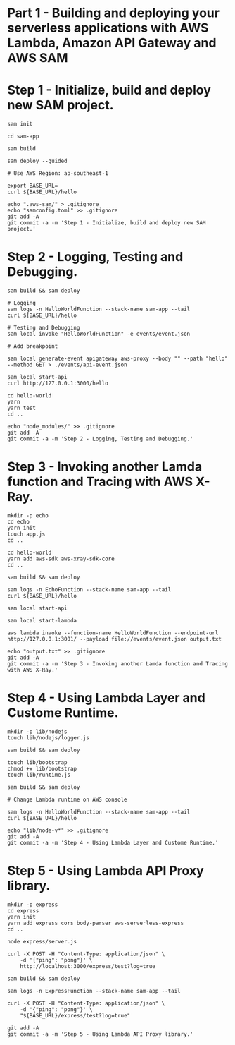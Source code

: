 # Part 1 - Building and deploying your serverless applications with AWS Lambda, Amazon API Gateway and AWS SAM

# Step 1 - Initialize, build and deploy new SAM project.

```
sam init

cd sam-app

sam build

sam deploy --guided

# Use AWS Region: ap-southeast-1

export BASE_URL=
curl ${BASE_URL}/hello

echo ".aws-sam/" > .gitignore
echo "samconfig.toml" >> .gitignore
git add -A
git commit -a -m 'Step 1 - Initialize, build and deploy new SAM project.'
```

# Step 2 - Logging, Testing and Debugging.

```
sam build && sam deploy

# Logging
sam logs -n HelloWorldFunction --stack-name sam-app --tail
curl ${BASE_URL}/hello

# Testing and Debugging
sam local invoke "HelloWorldFunction" -e events/event.json

# Add breakpoint

sam local generate-event apigateway aws-proxy --body "" --path "hello" --method GET > ./events/api-event.json

sam local start-api
curl http://127.0.0.1:3000/hello

cd hello-world
yarn
yarn test
cd ..

echo "node_modules/" >> .gitignore
git add -A
git commit -a -m 'Step 2 - Logging, Testing and Debugging.'
```

# Step 3 - Invoking another Lamda function and Tracing with AWS X-Ray.

```
mkdir -p echo
cd echo
yarn init
touch app.js
cd ..

cd hello-world
yarn add aws-sdk aws-xray-sdk-core
cd ..

sam build && sam deploy

sam logs -n EchoFunction --stack-name sam-app --tail
curl ${BASE_URL}/hello

sam local start-api

sam local start-lambda

aws lambda invoke --function-name HelloWorldFunction --endpoint-url http://127.0.0.1:3001/ --payload file://events/event.json output.txt

echo "output.txt" >> .gitignore
git add -A
git commit -a -m 'Step 3 - Invoking another Lamda function and Tracing with AWS X-Ray.'
```

# Step 4 - Using Lambda Layer and Custome Runtime.

```
mkdir -p lib/nodejs
touch lib/nodejs/logger.js

sam build && sam deploy

touch lib/bootstrap
chmod +x lib/bootstrap
touch lib/runtime.js

sam build && sam deploy

# Change Lambda runtime on AWS console

sam logs -n HelloWorldFunction --stack-name sam-app --tail
curl ${BASE_URL}/hello

echo "lib/node-v*" >> .gitignore
git add -A
git commit -a -m 'Step 4 - Using Lambda Layer and Custome Runtime.'
```

# Step 5 - Using Lambda API Proxy library.

```
mkdir -p express
cd express
yarn init
yarn add express cors body-parser aws-serverless-express
cd ..

node express/server.js

curl -X POST -H "Content-Type: application/json" \
    -d '{"ping": "pong"}' \
    http://localhost:3000/express/test?log=true

sam build && sam deploy

sam logs -n ExpressFunction --stack-name sam-app --tail

curl -X POST -H "Content-Type: application/json" \
    -d '{"ping": "pong"}' \
    "${BASE_URL}/express/test?log=true"

git add -A
git commit -a -m 'Step 5 - Using Lambda API Proxy library.'
```
